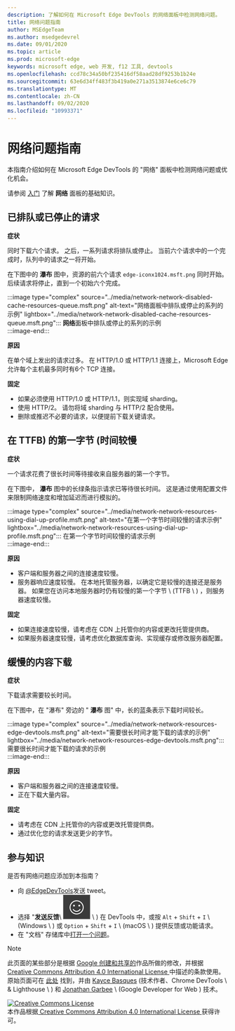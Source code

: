 ```yaml
---
description: 了解如何在 Microsoft Edge DevTools 的网络面板中检测网络问题。
title: 网络问题指南
author: MSEdgeTeam
ms.author: msedgedevrel
ms.date: 09/01/2020
ms.topic: article
ms.prod: microsoft-edge
keywords: microsoft edge, web 开发, f12 工具, devtools
ms.openlocfilehash: ccd78c34a50bf235416df58aad28df9253b1b24e
ms.sourcegitcommit: 63e6d34ff483f3b419a0e271a3513874e6ce6c79
ms.translationtype: MT
ms.contentlocale: zh-CN
ms.lasthandoff: 09/02/2020
ms.locfileid: "10993371"
---
```

<!-- Copyright Kayce Basques and Jonathan Garbee

   Licensed under the Apache License, Version 2.0 (the "License");
   you may not use this file except in compliance with the License.
   You may obtain a copy of the License at

       https://www.apache.org/licenses/LICENSE-2.0

   Unless required by applicable law or agreed to in writing, software
   distributed under the License is distributed on an "AS IS" BASIS,
   WITHOUT WARRANTIES OR CONDITIONS OF ANY KIND, either express or implied.
   See the License for the specific language governing permissions and
   limitations under the License.  -->





# 网络问题指南   




本指南介绍如何在 Microsoft Edge DevTools 的 "网络" 面板中检测网络问题或优化机会。  

请参阅 [入门][NetworkPerformance] 了解 **网络** 面板的基础知识。  

## 已排队或已停止的请求   

**症状**  

同时下载六个请求。  之后，一系列请求将排队或停止。  当前六个请求中的一个完成时，队列中的请求之一将开始。  

在下图中的 **瀑布** 图中，资源的前六个请求 `edge-iconx1024.msft.png` 同时开始。  后续请求将停止，直到一个初始六个完成。  

:::image type="complex" source="../media/network-network-disabled-cache-resources-queue.msft.png" alt-text="网络面板中排队或停止的系列的示例" lightbox="../media/network-network-disabled-cache-resources-queue.msft.png":::
   **网络**面板中排队或停止的系列的示例  
:::image-end:::  

**原因**  

在单个域上发出的请求过多。  在 HTTP/1.0 或 HTTP/1.1 连接上，Microsoft Edge 允许每个主机最多同时有6个 TCP 连接。  

**固定**  

*   如果必须使用 HTTP/1.0 或 HTTP/1.1，则实现域 sharding。  
*   使用 HTTP/2。  请勿将域 sharding 与 HTTP/2 配合使用。  
*   删除或推迟不必要的请求，以便提前下载关键请求。  
    
## 在 TTFB) 的第一字节 (时间较慢   

**症状**  

一个请求花费了很长时间等待接收来自服务器的第一个字节。  

在下图中， **瀑布** 图中的长绿条指示请求已等待很长时间。  这是通过使用配置文件来限制网络速度和增加延迟而进行模拟的。  

:::image type="complex" source="../media/network-network-resources-using-dial-up-profile.msft.png" alt-text="在第一个字节时间较慢的请求示例" lightbox="../media/network-network-resources-using-dial-up-profile.msft.png":::
   在第一个字节时间较慢的请求示例  
:::image-end:::  

**原因**  

*   客户端和服务器之间的连接速度较慢。  
*   服务器响应速度较慢。  在本地托管服务器，以确定它是较慢的连接还是服务器。  如果您在访问本地服务器时仍有较慢的第一个字节 \ (TTFB \ ) ，则服务器速度较慢。  
    
**固定**  

*   如果连接速度较慢，请考虑在 CDN 上托管你的内容或更改托管提供商。  
*   如果服务器速度较慢，请考虑优化数据库查询、实现缓存或修改服务器配置。  
    
## 缓慢的内容下载   

**症状**  

下载请求需要较长时间。  

在下图中，在 "瀑布" 旁边的 " **瀑布** 图" 中，长的蓝条表示下载时间较长。  

:::image type="complex" source="../media/network-network-resources-edge-devtools.msft.png" alt-text="需要很长时间才能下载的请求的示例" lightbox="../media/network-network-resources-edge-devtools.msft.png":::
   需要很长时间才能下载的请求的示例  
:::image-end:::  

**原因**  

*   客户端和服务器之间的连接速度较慢。  
*   正在下载大量内容。  
    
**固定**  

*   请考虑在 CDN 上托管你的内容或更改托管提供商。  
*   通过优化您的请求发送更少的字节。  
    
## 参与知识  

是否有网络问题应添加到本指南？  

*   向 [@EdgeDevTools][MicrosoftEdgeTweet]发送 tweet。  
*   选择 "**发送反馈**\ ![ " (发送反馈 ][ImageSendFeedbackIcon] \ ) 在 DevTools 中，或按 `Alt` + `Shift` + `I` \ (Windows \ ) 或 `Option` + `Shift` + `I` \ (macOS \ ) 提供反馈或功能请求。  
*   在 "文档" 存储库中[打开一个问题][WebFundamentalsIssue]。  
    
<!--  
  


-->  

<!-- image links -->  

[ImageSendFeedbackIcon]: ../media/smile-icon.msft.png  

<!-- links -->  

[NetworkPerformance]: ./index.md "检查 Microsoft Edge DevTools 中的网络活动 |Microsoft 文档"  

[MicrosoftEdgeTweet]: https://twitter.com/intent/tweet?text=@EdgeDevTools%20[Network%20Issues%20Guide%20Suggestion]  

[WebFundamentalsIssue]: https://github.com/MicrosoftDocs/edge-developer/issues/new?title=%5BDevTools%20Network%20Issues%20Guide%20Suggestion%5D "新问题 - MicrosoftDocs/edge-developer"  

> [!NOTE]
> 此页面的某些部分是根据 [Google 创建和共享的][GoogleSitePolicies]作品所做的修改，并根据[ Creative Commons Attribution 4.0 International License ][CCA4IL]中描述的条款使用。  
> 原始页面可在 [此处](https://developers.google.com/web/tools/chrome-devtools/network/issues) 找到，并由 [Kayce Basques][KayceBasques] (技术作者、Chrome DevTools \ & Lighthouse \ ) 和 [Jonathan Garbee][JonathanGarbee] \ (Google Developer for Web ) 技术。  

[![Creative Commons License][CCby4Image]][CCA4IL]  
本作品根据[ Creative Commons Attribution 4.0 International License ][CCA4IL]获得许可。  

[CCA4IL]: https://creativecommons.org/licenses/by/4.0  
[CCby4Image]: https://i.creativecommons.org/l/by/4.0/88x31.png  
[GoogleSitePolicies]: https://developers.google.com/terms/site-policies  
[KayceBasques]: https://developers.google.com/web/resources/contributors/kaycebasques  
[JonathanGarbee]: https://developers.google.com/web/resources/contributors/jonathangarbee

